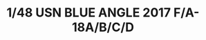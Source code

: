 ---
layout: product
title: "1/48 USN BLUE ANGLE 2017 F/A-18A/B/C/D"
price: "6200" 
desc: "Maketa"
img_path: "/assets/img/KIN48073.webp"
brand: "N/A"
available: false
special_offer: false
new: false
soon: false
cat: "010000"
subcat: "010700"
subsubcat: "0N/A"
sifra: "KIN48073"
popular: false
spec: false
---